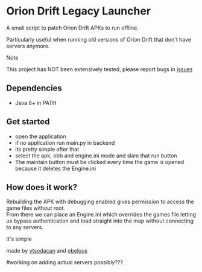 <!-- @import "[TOC]" {cmd="toc" depthFrom=1 depthTo=6 orderedList=false} -->
# Orion Drift Legacy Launcher

A small script to patch Orion Drift APKs to run offline.

Particularly useful when running old versions of Orion Drift that don't have servers anymore.

> [!NOTE]
> This project has NOT been extensively tested, please report bugs in [issues](https://github.com/ytsodacan/a2legacylauncher/issues)

## Dependencies
- Java 8+ in PATH

## Get started
- open the application
- if no application run main.py in backend
- its pretty simple after that
- select the apk, obb and engine.ini mode and slam that run button
- The maintain button must be clicked every time the game is opened because it deletes the Engine.ini

## How does it work?
Rebuilding the APK with debugging enabled gives permission to access the game files without root. <br>
From there we can place an Engine.ini which overrides the games file letting us bypass authentication and load straight into the map without connecting to any servers.

It's simple

made by [ytsodacan](https://github.com/ytsodacan) and [obelous](https://github.com/0belous)

#working on adding actual servers possibly???
